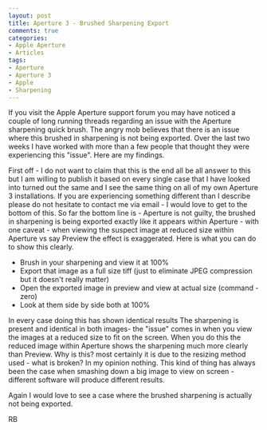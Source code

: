 ```yaml
---
layout: post
title: Aperture 3 - Brushed Sharpening Export
comments: true
categories:
- Apple Aperture
- Articles
tags:
- Aperture
- Aperture 3
- Apple
- Sharpening
---
```

If you visit the Apple Aperture support forum you may have noticed a couple of long running threads regarding an issue with the Aperture sharpening quick brush. The angry mob believes that there is an issue where this brushed in sharpening is not being exported. Over the last two weeks I have worked with more than a few people that thought they were experiencing this "issue". Here are my findings.

First off - I do not want to claim that this is the end all be all answer to this but I am willing to publish it based on every single case that I have looked into turned out the same and I see the same thing on all of my own Aperture 3 installations. If you are experiencing something different than I describe please do not hesitate to contact me via email - I would love to get to the bottom of this. So far the bottom line is - Aperture is not guilty, the brushed in sharpening is being exported exactly like it appears within Aperture - with one caveat - when viewing the suspect image at reduced size within Aperture vs say Preview the effect is exaggerated. Here is what you can do to show this clearly.
<ul>
	<li>Brush in your sharpening and view it at 100%</li>
	<li>Export that image as a full size tiff (just to eliminate JPEG compression but it doesn't really matter)</li>
	<li>Open the exported image in preview and view at actual size (command - zero)</li>
	<li>Look at them side by side both at 100%</li>
</ul>
In every case doing this has shown identical results The sharpening is present and identical in both images- the "issue" comes in when you view the images at a reduced size to fit on the screen. When you do this the reduced image within Aperture shows the sharpening much more clearly than Preview. Why is this? most certainly it is due to the resizing method used - what is broken? In my opinion nothing. This kind of thing has always been the case when smashing down a big image to view on screen - different software will produce different results.

Again I would love to see a case where the brushed sharpening is actually not being exported.

RB